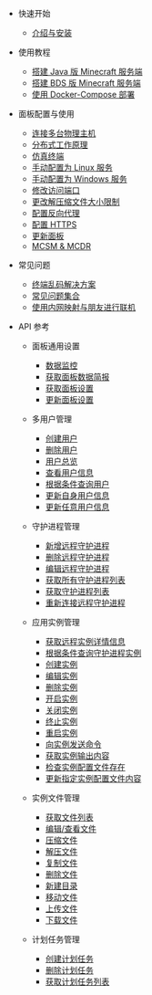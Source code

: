 - 快速开始

  - [介绍与安装](zh-cn/README.md)

- 使用教程

  - [搭建 Java 版 Minecraft 服务端](zh-cn/tutorial/java_windows.md)
  - [搭建 BDS 版 Minecraft 服务端](zh-cn/tutorial/ubuntu_bds.md)
  - [使用 Docker-Compose 部署](zh-cn/tutorial/docker-compose.md)

- 面板配置与使用

  - [连接多台物理主机](zh-cn/tutorial/connect_daemon.md)
  - [分布式工作原理](zh-cn/tutorial/system_structure.md)
  - [仿真终端](zh-cn/tutorial/pty.md)
  - [手动配置为 Linux 服务](zh-cn/tutorial/to_service.md)
  - [手动配置为 Windows 服务](zh-cn/tutorial/to_windows_service.md)
  - [修改访问端口](zh-cn/tutorial/modify_port.md)
  - [更改解压缩文件大小限制](zh-cn/tutorial/delete_file_unzip_limit.md)
  - [配置反向代理](zh-cn/tutorial/simple_reverse_proxy.md)
  - [配置 HTTPS](zh-cn/tutorial/reverse_proxy+ssl.md)
  - [更新面板](zh-cn/tutorial/update_mcsm.md)
  - [MCSM & MCDR](zh-cn/tutorial/mcdr.md)

- 常见问题

  - [终端乱码解决方案](zh-cn/tutorial/code.md)
  - [常见问题集合](zh-cn/qa/common_qa.md)
  - [使用内网映射与朋友进行联机](zh-cn/tutorial/openfrp.md)

- API 参考

  - 面板通用设置

    - [数据监控](zh-cn/panel/overview.md)
    - [获取面板数据简报](zh-cn/remote/get_remote_services_info.md)
    - [获取面板设置](zh-cn/panel/get_settings.md)
    - [更新面板设置](zh-cn/panel/update_settings.md)

  - 多用户管理

    - [创建用户](zh-cn/panel/user_register.md)
    - [删除用户](zh-cn/panel/user_delete.md)
    - [用户总览](zh-cn/panel/user_overview.md)
    - [查看用户信息](zh-cn/panel/info.md)
    - [根据条件查询用户](zh-cn/panel/search.md)
    - [更新自身用户信息](zh-cn/panel/update.md)
    - [更新任意用户信息](zh-cn/panel/update_admin.md)

  - 守护进程管理

    - [新增远程守护进程](zh-cn/remote/new_remote_services.md)
    - [删除远程守护进程](zh-cn/remote/del_remote_services.md)
    - [编辑远程守护进程](zh-cn/remote/edit_remote_services.md)
    - [获取所有守护进程列表](zh-cn/remote/get_daemonlist.md)
    - [获取守护进程列表](zh-cn/remote/get_remote_services.md)
    - [重新连接远程守护进程](zh-cn/remote/reconn_remote_services.md)

  - 应用实例管理

    - [获取远程实例详情信息](zh-cn/instance/get_instance_info.md)
    - [根据条件查询守护进程实例](zh-cn/instance/search_remote_services.md)
    - [创建实例](zh-cn/instance/create_instance.md)
    - [编辑实例](zh-cn/instance/edit_instance.md)
    - [删除实例](zh-cn/instance/delete_instance.md)
    - [开启实例](zh-cn/instance/start_instance.md)
    - [关闭实例](zh-cn/instance/stop_instance.md)
    - [终止实例](zh-cn/instance/kill_instance.md)
    - [重启实例](zh-cn/instance/restart_instance.md)
    - [向实例发送命令](zh-cn/instance/command_instance.md)
    - [获取实例输出内容](zh-cn/instance/instance_output.md)
    - [检查实例配置文件存在](zh-cn/instance/query_instance_configfile.md)
    - [更新指定实例配置文件内容](zh-cn/instance/update_instance_configfilecontent.md)

  - 实例文件管理

    - [获取文件列表](zh-cn/instance/view_instance_fils_list.md)
    - [编辑/查看文件](zh-cn/files/edit_files.md)
    - [压缩文件](zh-cn/files/compress.md)
    - [解压文件](zh-cn/files/uncompress.md)
    - [复制文件](zh-cn/files/copy_files.md)
    - [删除文件](zh-cn/files/delete_files.md)
    - [新建目录](zh-cn/files/mkdir.md)
    - [移动文件](zh-cn/files/move_files.md)
    - [上传文件](zh-cn/files/update_file.md)
    - [下载文件](zh-cn/files/download_file.md)

  - 计划任务管理

    - [创建计划任务](zh-cn/scedule/create_schedule.md)
    - [删除计划任务](zh-cn/scedule/del_scedule.md)
    - [获取计划任务列表](zh-cn/scedule/get_schedule_list.md)
